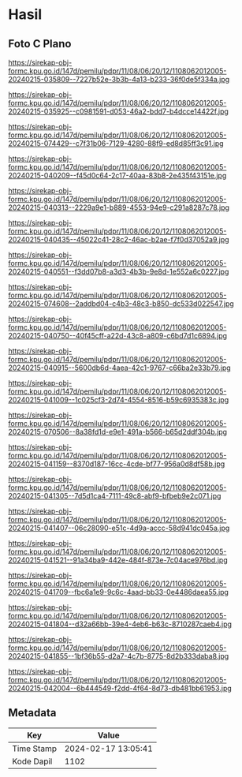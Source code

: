 # Hasil

## Foto C Plano

https://sirekap-obj-formc.kpu.go.id/147d/pemilu/pdpr/11/08/06/20/12/1108062012005-20240215-035809--7227b52e-3b3b-4a13-b233-36f0de5f334a.jpg

https://sirekap-obj-formc.kpu.go.id/147d/pemilu/pdpr/11/08/06/20/12/1108062012005-20240215-035925--c0981591-d053-46a2-bdd7-b4dcce14422f.jpg

https://sirekap-obj-formc.kpu.go.id/147d/pemilu/pdpr/11/08/06/20/12/1108062012005-20240215-074429--c7f31b06-7129-4280-88f9-ed8d85ff3c91.jpg

https://sirekap-obj-formc.kpu.go.id/147d/pemilu/pdpr/11/08/06/20/12/1108062012005-20240215-040209--f45d0c64-2c17-40aa-83b8-2e435f43151e.jpg

https://sirekap-obj-formc.kpu.go.id/147d/pemilu/pdpr/11/08/06/20/12/1108062012005-20240215-040313--2229a9e1-b889-4553-94e9-c291a8287c78.jpg

https://sirekap-obj-formc.kpu.go.id/147d/pemilu/pdpr/11/08/06/20/12/1108062012005-20240215-040435--45022c41-28c2-46ac-b2ae-f7f0d37052a9.jpg

https://sirekap-obj-formc.kpu.go.id/147d/pemilu/pdpr/11/08/06/20/12/1108062012005-20240215-040551--f3dd07b8-a3d3-4b3b-9e8d-1e552a6c0227.jpg

https://sirekap-obj-formc.kpu.go.id/147d/pemilu/pdpr/11/08/06/20/12/1108062012005-20240215-074608--2addbd04-c4b3-48c3-b850-dc533d022547.jpg

https://sirekap-obj-formc.kpu.go.id/147d/pemilu/pdpr/11/08/06/20/12/1108062012005-20240215-040750--40f45cff-a22d-43c8-a809-c6bd7d1c6894.jpg

https://sirekap-obj-formc.kpu.go.id/147d/pemilu/pdpr/11/08/06/20/12/1108062012005-20240215-040915--5600db6d-4aea-42c1-9767-c66ba2e33b79.jpg

https://sirekap-obj-formc.kpu.go.id/147d/pemilu/pdpr/11/08/06/20/12/1108062012005-20240215-041009--1c025cf3-2d74-4554-8516-b59c6935383c.jpg

https://sirekap-obj-formc.kpu.go.id/147d/pemilu/pdpr/11/08/06/20/12/1108062012005-20240215-070506--8a38fd1d-e9e1-491a-b566-b65d2ddf304b.jpg

https://sirekap-obj-formc.kpu.go.id/147d/pemilu/pdpr/11/08/06/20/12/1108062012005-20240215-041159--8370d187-16cc-4cde-bf77-956a0d8df58b.jpg

https://sirekap-obj-formc.kpu.go.id/147d/pemilu/pdpr/11/08/06/20/12/1108062012005-20240215-041305--7d5d1ca4-7111-49c8-abf9-bfbeb9e2c071.jpg

https://sirekap-obj-formc.kpu.go.id/147d/pemilu/pdpr/11/08/06/20/12/1108062012005-20240215-041407--06c28090-e51c-4d9a-accc-58d941dc045a.jpg

https://sirekap-obj-formc.kpu.go.id/147d/pemilu/pdpr/11/08/06/20/12/1108062012005-20240215-041521--91a34ba9-442e-484f-873e-7c04ace976bd.jpg

https://sirekap-obj-formc.kpu.go.id/147d/pemilu/pdpr/11/08/06/20/12/1108062012005-20240215-041709--fbc6a1e9-9c6c-4aad-bb33-0e4486daea55.jpg

https://sirekap-obj-formc.kpu.go.id/147d/pemilu/pdpr/11/08/06/20/12/1108062012005-20240215-041804--d32a66bb-39e4-4eb6-b63c-8710287caeb4.jpg

https://sirekap-obj-formc.kpu.go.id/147d/pemilu/pdpr/11/08/06/20/12/1108062012005-20240215-041855--1bf36b55-d2a7-4c7b-8775-8d2b333daba8.jpg

https://sirekap-obj-formc.kpu.go.id/147d/pemilu/pdpr/11/08/06/20/12/1108062012005-20240215-042004--6b444549-f2dd-4f64-8d73-db481bb61953.jpg


## Metadata

| Key        | Value               |
| ---------- | ------------------- |
| Time Stamp | 2024-02-17 13:05:41 |
| Kode Dapil | 1102                |



